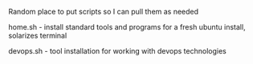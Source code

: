 Random place to put scripts so I can pull them as needed

home.sh - install standard tools and programs for a fresh ubuntu install, solarizes terminal

devops.sh - tool installation for working with devops technologies
